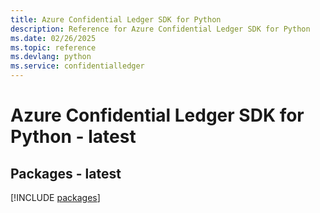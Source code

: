 ```yaml
---
title: Azure Confidential Ledger SDK for Python
description: Reference for Azure Confidential Ledger SDK for Python
ms.date: 02/26/2025
ms.topic: reference
ms.devlang: python
ms.service: confidentialledger
---
```

# Azure Confidential Ledger SDK for Python - latest
## Packages - latest
[!INCLUDE [packages](confidential-ledger-index.md)]